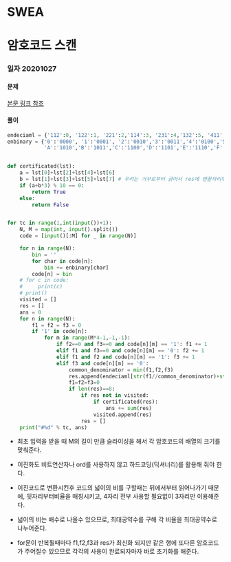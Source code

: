 # SWEA

# 암호코드 스캔

### 일자 20201027

#### 문제

[본문 링크 참조](https://swexpertacademy.com/main/code/problem/problemDetail.do?contestProbId=AV15JEKKAM8CFAYD&categoryId=AV15JEKKAM8CFAYD&categoryType=CODE)

#### 풀이

```python
endeciaml = {'112':0, '122':1, '221':2,'114':3, '231':4,'132':5, '411':6, '213':7, '312':8, '211':9}
enbinary = {'0':'0000', '1':'0001', '2':'0010','3':'0011','4':'0100','5':'0101','6':'0110','7':'0111','8':'1000','9':'1001',
            'A':'1010','B':'1011','C':'1100','D':'1101','E':'1110','F':'1111'}


def certificated(lst):
    a = lst[0]+lst[2]+lst[4]+lst[6]
    b = lst[1]+lst[3]+lst[5]+lst[7] # 우리는 거꾸로부터 긁어서 res에 맨끝자리부터 집어넣었음을 유의.
    if (a+b*3) % 10 == 0:
        return True
    else:
        return False


for tc in range(1,int(input())+1):
    N, M = map(int, input().split())
    code = [input()[:M] for _ in range(N)]

    for n in range(N):
        bin = ''
        for char in code[n]:
            bin += enbinary[char]
        code[n] = bin
    # for c in code:
    #     print(c)
    # print()
    visited = []
    res = []
    ans = 0
    for n in range(N):
        f1 = f2 = f3 = 0
        if '1' in code[n]:
            for m in range(M*4-1,-1,-1):
                if f2==0 and f3==0 and code[n][m] == '1': f1 += 1
                elif f1 and f3==0 and code[n][m] == '0': f2 += 1
                elif f1 and f2 and code[n][m] == '1': f3 += 1
                elif f3 and code[n][m] == '0':
                    common_denominator = min(f1,f2,f3)
                    res.append(endeciaml[str(f1//common_denominator)+str(f2//common_denominator)+str(f3//common_denominator)])
                    f1=f2=f3=0
                    if len(res)==8:
                        if res not in visited:
                            if certificated(res):
                                ans += sum(res)
                            visited.append(res)
                        res = []
    print("#%d" % tc, ans)
```

- 최초 입력을 받을 때 M의 길이 만큼 슬라이싱을 해서 각 암호코드의 배열의 크기를 맞춰준다.

- 이진화도 비트연산자나 ord를 사용하지 않고 하드코딩(딕셔너리)를 활용해 줘야 한다.

- 이진코드로 변환시킨후 코드의 넓이의 비를 구할때는 뒤에서부터 읽어나가기 때문에, 뒷자리부터비율을 매칭시키고, 4자리 전부 사용할 필요없이 3자리만 이용해준다.

- 넓이의 비는 배수로 나올수 있으므로, 최대공약수를 구해 각 비율을 최대공약수로 나누어준다.

- for문이 반복될때마다 f1,f2,f3과 res가 최신화 되지만 같은 행에 또다른 암호코드가 주어질수 있으므로 각각의 사용이 완료되자마자 바로 초기화를 해준다.

  